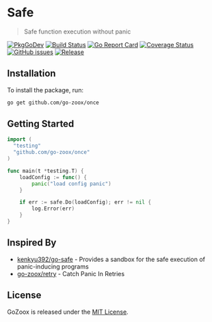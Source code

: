 # Safe
> Safe function execution without panic

[![PkgGoDev](https://pkg.go.dev/badge/github.com/go-zoox/once)](https://pkg.go.dev/github.com/go-zoox/once)
[![Build Status](https://github.com/go-zoox/once/actions/workflows/ci.yml/badge.svg?branch=master)](https://github.com/go-zoox/once/actions/workflows/ci.yml)
[![Go Report Card](https://goreportcard.com/badge/github.com/go-zoox/once)](https://goreportcard.com/report/github.com/go-zoox/once)
[![Coverage Status](https://coveralls.io/repos/github/go-zoox/safe/badge.svg?branch=master)](https://coveralls.io/github/go-zoox/safe?branch=master)
[![GitHub issues](https://img.shields.io/github/issues/go-zoox/safe.svg)](https://github.com/go-zoox/once/issues)
[![Release](https://img.shields.io/github/tag/go-zoox/safe.svg?label=Release)](https://github.com/go-zoox/once/tags)

## Installation
To install the package, run:
```bash
go get github.com/go-zoox/once
```

## Getting Started

```go
import (
  "testing"
  "github.com/go-zoox/once"
)

func main(t *testing.T) {
	loadConfig := func() {
		panic("load config panic")
	}

	if err := safe.Do(loadConfig); err != nil {
		log.Error(err)
	}
}
```

## Inspired By
* [kenkyu392/go-safe](https://github.com/kenkyu392/go-safe) - Provides a sandbox for the safe execution of panic-inducing programs
* [go-zoox/retry](https://github.com/andskur/argon2-hashing) - Catch Panic In Retries

## License
GoZoox is released under the [MIT License](./LICENSE).
